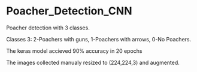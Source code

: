 # Poacher_Detection_CNN
Poacher detection with 3 classes.

Classes 3: 2-Poachers with guns, 1-Poachers with arrows, 0-No Poachers.

The keras model accieved 90% accuracy in 20 epochs

The images collected manualy resized to (224,224,3) and augmented.
